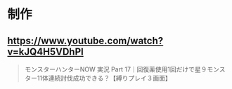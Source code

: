 # 制作

## https://www.youtube.com/watch?v=kJQ4H5VDhPI

> モンスターハンターNOW 実況 Part 17｜回復薬使用1回だけで星９モンスター11体連続討伐成功できる？【縛りプレイ３画面】 
